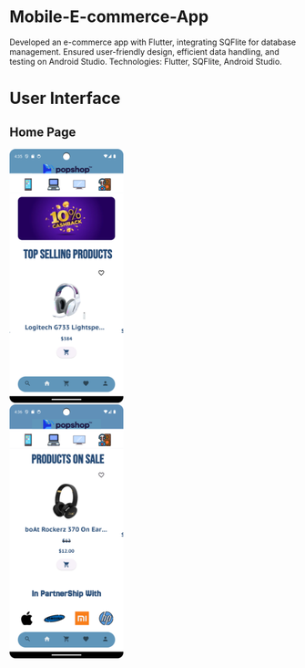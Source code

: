 # Mobile-E-commerce-App
Developed an e-commerce app with Flutter, integrating SQFlite for database management. Ensured user-friendly design, efficient data handling, and testing on Android Studio. Technologies: Flutter, SQFlite, Android Studio.


# User Interface


## Home Page

<div>
  <img src="https://github.com/SajedHamdan09/Mobile-E-commerce-App/blob/main/UI_Images/home1.png" width="200" style="margin-right: 300px;" />
  <img src="https://github.com/SajedHamdan09/Mobile-E-commerce-App/blob/main/UI_Images/home2.png" width="200" /> 
</div>


